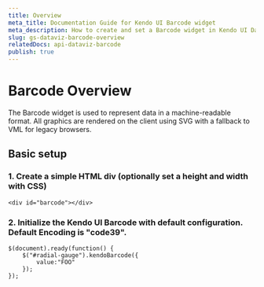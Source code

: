 ```yaml
---
title: Overview
meta_title: Documentation Guide for Kendo UI Barcode widget
meta_description: How to create and set a Barcode widget in Kendo UI DataViz.
slug: gs-dataviz-barcode-overview
relatedDocs: api-dataviz-barcode
publish: true
---
```


# Barcode Overview

The Barcode widget is used to represent data in a machine-readable format. 
All graphics are rendered on the client using SVG with a fallback to VML for legacy browsers.


## Basic setup

### 1\. Create a simple HTML div (optionally set a height and width with CSS)

    <div id="barcode"></div>
    
### 2\. Initialize the Kendo UI Barcode with default configuration. Default Encoding is "code39".

	$(document).ready(function() {
    	$("#radial-gauge").kendoBarcode({
            value:"FOO"
        });
   	});